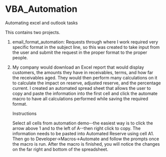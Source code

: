 # VBA_Automation
Automating excel and outlook tasks

This contains two projects.  

1. email_format_automation: Requests through where I work required very specific format in the subject line,
   so this was created to take input from the user and submit
   the request in the proper format to the proper people. 
   
2. My company would download an Excel report that would display customers, the amounts they have in receivables, terms,
   and how far the receivables aged. They would then perform many calculations on it to calculate the impact on reserve, 
   adjusted reserve, and the percentage current. I created an automated spread sheet that allows the user to copy and paste
   the information into the first cell and click the automate macro to have all calculations performed while saving the required
   format.

   Instructions

   Select all cells from automation demo--the easiest way is to click the arrow above 1 and to the left of A--then right click to      copy. 
   The information needs to be pasted into Automated Reserve using cell A1. Then go to Developer->Macros->Automate and follow the  prompts
  once the macro is run. After the macro is finished, you will notice the changes on the far right and bottom of the spreadsheet.
   
